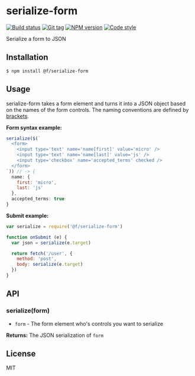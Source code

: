 
# serialize-form

[![Build status][travis-image]][travis-url]
[![Git tag][git-image]][git-url]
[![NPM version][npm-image]][npm-url]
[![Code style][standard-image]][standard-url]

Serialize a form to JSON

## Installation

    $ npm install @f/serialize-form

## Usage

serialize-form takes a form element and turns it into a JSON object based on the names of the form controls. The naming conventions are defined by [brackets](https://github.com/micro-js/brackets).

**Form syntax example:**

```js
serialize($(`
  <form>
    <input type='text' name='name[first]' value='micro' />
    <input type='text' name='name[last]' value='js' />
    <input type='checkbox' name='accepted_terms' checked />
  </form>
`)) // -> {
  name: {
    first: 'micro',
    last: 'js'
  },
  accepted_terms: true
}
```

**Submit example:**

```js
var serialize = require('@f/serialize-form')

function onSubmit (e) {
  var json = serialize(e.target)

  return fetch('/user', {
    method: 'post',
    body: serialize(e.target)
  })
}
```

## API

### serialize(form)

- `form` - The form element who's controls you want to serialize

**Returns:** The JSON serialization of `form`

## License

MIT

[travis-image]: https://img.shields.io/travis/micro-js/serialize-form.svg?style=flat-square
[travis-url]: https://travis-ci.org/micro-js/serialize-form
[git-image]: https://img.shields.io/github/tag/micro-js/serialize-form.svg
[git-url]: https://github.com/micro-js/serialize-form
[standard-image]: https://img.shields.io/badge/code%20style-standard-brightgreen.svg?style=flat
[standard-url]: https://github.com/feross/standard
[npm-image]: https://img.shields.io/npm/v/@f/serialize-form.svg?style=flat-square
[npm-url]: https://npmjs.org/package/@f/serialize-form
